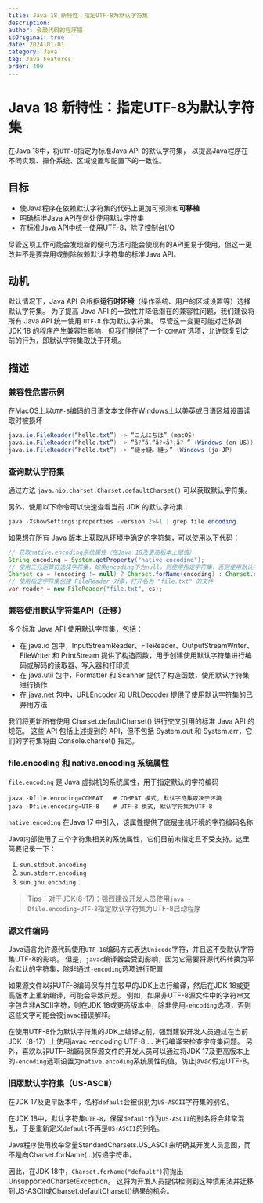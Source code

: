 ```yaml
---
title: Java 18 新特性：指定UTF-8为默认字符集
description:
author: 会敲代码的程序猿
isOriginal: true
date: 2024-01-01
category: Java
tag: Java Features
order: 400
---
```


# Java 18 新特性：指定UTF-8为默认字符集

在Java 18中，将`UTF-8`指定为标准Java API 的默认字符集，
以提高Java程序在不同实现、操作系统、区域设置和配置下的一致性。

## 目标

* 使Java程序在依赖默认字符集的代码上更加可预测和**可移植**
* 明确标准Java API在何处使用默认字符集
* 在标准Java API中统一使用UTF-8，除了控制台I/O

尽管这项工作可能会发现新的便利方法可能会使现有的API更易于使用，但这一更改并不是要弃用或删除依赖默认字符集的标准Java API。

## 动机

默认情况下，Java API 会根据**运行时环境**（操作系统、用户的区域设置等）选择默认字符集。
为了提高 Java API 的一致性并降低潜在的兼容性问题，我们建议将所有 Java API 统一使用 `UTF-8` 作为默认字符集。
尽管这一变更可能对迁移到 JDK 18 的程序产生兼容性影响，但我们提供了一个 `COMPAT` 选项，允许恢复到之前的行为，即默认字符集取决于环境。

## 描述

### 兼容性危害示例

在MacOS上以`UTF-8`编码的日语文本文件在Windows上以美英或日语区域设置读取时被损坏

```java
java.io.FileReader(“hello.txt”) -> “こんにちは” (macOS)
java.io.FileReader(“hello.txt”) -> “ã?“ã‚“ã?«ã?¡ã? ” (Windows (en-US))
java.io.FileReader(“hello.txt”) -> “縺ォ縺。縺ッ” (Windows (ja-JP)
```

### 查询默认字符集

通过方法 `java.nio.charset.Charset.defaultCharset()` 可以获取默认字符集。

另外，使用以下命令可以快速查看当前 JDK 的默认字符集：

```java
java -XshowSettings:properties -version 2>&1 | grep file.encoding
```

如果想在所有 Java 版本上获取从环境中确定的字符集，可以使用以下代码：

```java
// 获取native.encoding系统属性（在Java 18及更高版本上赋值）
String encoding = System.getProperty("native.encoding");
// 使用三元运算符选择字符集，如果encoding不为null，则使用指定字符集，否则使用默认字符集
Charset cs = (encoding != null) ? Charset.forName(encoding) : Charset.defaultCharset();
// 使用指定字符集创建 FileReader 对象，打开名为 "file.txt" 的文件
var reader = new FileReader("file.txt", cs);
```

### 兼容使用默认字符集API（迁移）

多个标准 Java API 使用默认字符集，包括：

* 在 java.io 包中，InputStreamReader、FileReader、OutputStreamWriter、FileWriter 和 PrintStream
  提供了构造函数，用于创建使用默认字符集进行编码或解码的读取器、写入器和打印流
* 在 java.util 包中，Formatter 和 Scanner 提供了构造函数，使用默认字符集进行操作
* 在 java.net 包中，URLEncoder 和 URLDecoder 提供了使用默认字符集的已弃用方法

我们将更新所有使用 Charset.defaultCharset() 进行交叉引用的标准 Java API 的规范。
这些 API 包括上述提到的 API，但不包括 System.out 和 System.err，它们的字符集将由 Console.charset() 指定。

### file.encoding 和 native.encoding 系统属性

`file.encoding` 是 Java 虚拟机的系统属性，用于指定默认的字符编码

```shell
java -Dfile.encoding=COMPAT   # COMPAT 模式, 默认字符集取决于环境
java -Dfile.encoding=UTF-8    # UTF-8 模式, 默认字符集为UTF-8
```

`native.encoding` 在Java 17 中引入，该属性提供了底层主机环境的字符编码名称

Java内部使用了三个字符集相关的系统属性，它们目前未指定且不受支持。这里简要记录一下：

1. `sun.stdout.encoding`
2. `sun.stderr.encoding`
3. `sun.jnu.encoding`：

> Tips：对于JDK(8-17)：强烈建议开发人员使用`java -Dfile.encoding=UTF-8`指定默认字符集为UTF-8启动程序

### 源文件编码
Java语言允许源代码使用`UTF-16`编码方式表达`Unicode`字符，并且这不受默认字符集UTF-8的影响。
但是，`javac`编译器会受到影响，因为它需要将源代码转换为平台默认的字符集，除非通过`-encoding`选项进行配置

如果源文件以非UTF-8编码保存并在较早的JDK上进行编译，然后在JDK 18或更高版本上重新编译，可能会导致问题。
例如，如果非UTF-8源文件中的字符串文字包含非ASCII字符，则在JDK 18或更高版本中，除非使用`-encoding`选项，否则这些文字可能会被`javac`错误解释。

在使用UTF-8作为默认字符集的JDK上编译之前，强烈建议开发人员通过在当前JDK（8-17）上使用javac -encoding UTF-8 ... 进行编译来检查字符集问题。
另外，喜欢以非UTF-8编码保存源文件的开发人员可以通过将JDK 17及更高版本上的`-encoding`选项设置为`native.encoding`系统属性的值，防止javac假定UTF-8。

### 旧版默认字符集（US-ASCII）

在JDK 17及更早版本中，名称`default`会被识别为`US-ASCII`字符集的别名。

在JDK 18中，默认字符集`UTF-8`，保留`default`作为`US-ASCII`的别名将会非常混乱，于是重新定义`default`不再是`US-ASCII`的别名。

Java程序使用枚举常量StandardCharsets.US_ASCII来明确其开发人员意图，而不是向Charset.forName(...)传递字符串。

因此，在JDK 18中，`Charset.forName("default")`将抛出 UnsupportedCharsetException。
这将为开发人员提供检测到这种惯用法并迁移到US-ASCII或Charset.defaultCharset()结果的机会。
